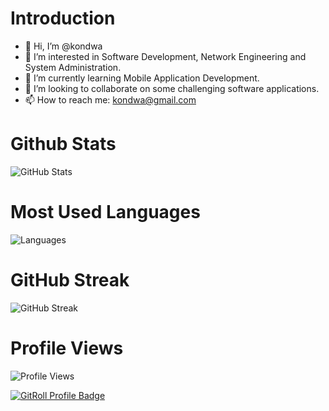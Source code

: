 # Introduction
- 👋 Hi, I’m @kondwa
- 👀 I’m interested in Software Development, Network Engineering and System Administration.
- 🌱 I’m currently learning Mobile Application Development.
- 💞️ I’m looking to collaborate on some challenging software applications.
- 📫 How to reach me: kondwa@gmail.com

# Github Stats
![GitHub Stats](https://github-readme-stats.vercel.app/api?username=kondwa&theme=blue-green)
# Most Used Languages
![Languages](https://github-readme-stats.vercel.app/api/top-langs/?username=kondwa&theme=blue-green)


# GitHub Streak
![GitHub Streak](https://github-readme-streak-stats.herokuapp.com/?user=kondwa)
# Profile Views
![Profile Views](https://komarev.com/ghpvc/?username=kondwa)

<!---
# Random Jokes
![Jokes Card](https://readme-jokes.vercel.app/api)

kondwa/kondwa is a ✨ special ✨ repository because its `README.md` (this file) appears on your GitHub profile.
You can click the Preview link to take a look at your changes.
--->
<a href="https://gitroll.io/profile/uShqW4G15OoMM37RENnAG4VaAd8u1" target="_blank"><img src="https://gitroll.io/api/badges/profiles/v1/uShqW4G15OoMM37RENnAG4VaAd8u1" alt="GitRoll Profile Badge"/></a>
